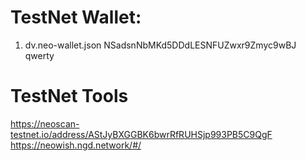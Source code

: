 # TestNet Wallet:
1. dv.neo-wallet.json
NSadsnNbMKd5DDdLESNFUZwxr9Zmyc9wBJ
qwerty

# TestNet Tools
https://neoscan-testnet.io/address/AStJyBXGGBK6bwrRfRUHSjp993PB5C9QgF
https://neowish.ngd.network/#/
